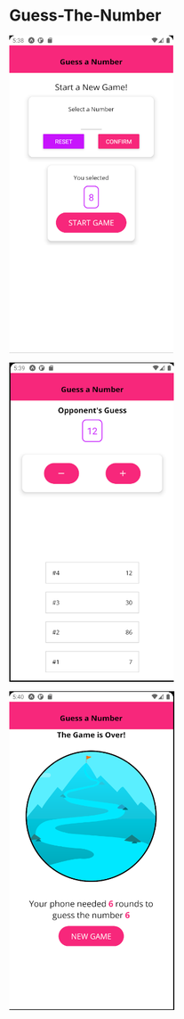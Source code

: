 # Guess-The-Number
![](images/GuessTheNumber1.png)

![](images/GuessTheNumber2.png)

![](images/GuessTheNumber3.png)
